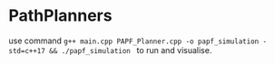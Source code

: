 # PathPlanners
use command
 `g++ main.cpp PAPF_Planner.cpp -o papf_simulation -std=c++17 && ./papf_simulation `
 to run and visualise.

